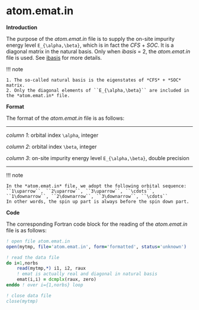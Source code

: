 # atom.emat.in

**Introduction**

The purpose of the *atom.emat.in* file is to supply the on-site impurity energy level ``E_{\alpha,\beta}``, which is in fact the *CFS* + *SOC*. It is a diagonal matrix in the natural basis. Only when *ibasis* = 2, the *atom.emat.in* file is used. See [ibasis](p_ibasis.md) for more details.

!!! note

    1. The so-called natural basis is the eigenstates of *CFS* + *SOC* matrix.
    2. Only the diagonal elements of ``E_{\alpha,\beta}`` are included in the *atom.emat.in* file.

**Format**

The format of the *atom.emat.in* file is as follows:

---

*column 1*: orbital index ``\alpha``, integer

*column 2*: orbital index ``\beta``, integer

*column 3*: on-site impurity energy level ``E_{\alpha,\beta}``, double precision

---

!!! note

    In the *atom.emat.in* file, we adopt the following orbital sequence:
    ``1\uparrow``, ``2\uparrow``, ``3\uparrow``, ``\cdots``, ``1\downarrow``, ``2\downarrow``, ``3\downarrow``, ``\cdots``
    In other words, the spin up part is always before the spin down part.

**Code**

The corresponding Fortran code block for the reading of the *atom.emat.in* file is as follows:

```fortran
! open file atom.emat.in
open(mytmp, file='atom.emat.in', form='formatted', status='unknown')

! read the data file
do i=1,norbs
    read(mytmp,*) i1, i2, raux
    ! emat is actually real and diagonal in natural basis
    emat(i,i) = dcmplx(raux, zero)
enddo ! over i={1,norbs} loop

! close data file
close(mytmp)
```
